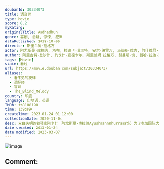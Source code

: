 ```yaml
---
doubanId: 30334073
title: 调音师
type: Movie
score: 8.2
myRating: 
originalTitle: Andhadhun
genre: 喜剧, 悬疑, 惊悚, 犯罪
datePublished: 2018-10-05
director: 斯里兰姆·拉格万
actor: 阿尤斯曼·库拉纳, 塔布, 拉迪卡·艾普特, 安尔·德霍万, 马纳夫·维吉, 阿什维尼·卡尔塞卡, 查亚·卡达姆, 萨基尔·侯赛因, 拉什米·阿格德卡, 莫希尼·凯瓦拉曼, 卡比尔·谢赫
author: 阿里吉特·比沙什, 约戈什·查德卡尔, 斯里兰姆·拉格万, 赫曼斯·饶, 普哈·拉达·瑟蒂, 奥利维耶·特雷内
tags: [Movie]
state: 看过
url: https://movie.douban.com/subject/30334073/
aliases:
  - 看不见的旋律
  - 调琴师
  - 盲调
  - The_Blind_Melody
country: 印度
language: 印地语, 英语
IMDb: tt8108198
time: 139分钟
createTime: 2023-01-24 01:12:00
collectionDate: 2020-11-04
desc: 双目失明的钢琴家阿卡什（阿尤斯曼·库拉纳AyushmannKhurrana饰）为了参加国际大赛，平日里通过私人授课赚取经费。事实上他的眼睛完全正常，只不过希望通过这种方式感受不同的生活。因为一场...
date created: 2023-01-24
date modified: 2023-03-07
---
```


![image](p2551995207.jpg)

Comment:
---
